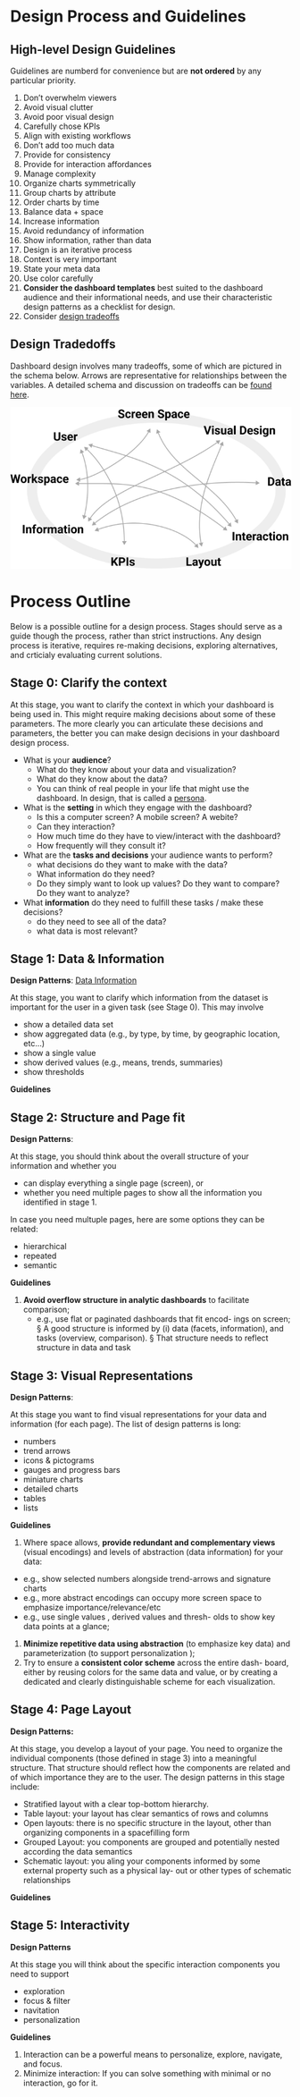 # Design Process and Guidelines

## High-level Design Guidelines

Guidelines are numberd for convenience but are **not ordered** by any particular priority.

1. Don’t overwhelm viewers
1. Avoid visual clutter
1. Avoid poor visual design 
1. Carefully chose KPIs
1. Align with existing workflows
1. Don’t add too much data
1. Provide for consistency
1. Provide for interaction affordances
1. Manage complexity
1. Organize charts symmetrically
1. Group charts by attribute
1. Order charts by time
1. Balance data + space 
1. Increase information
1. Avoid redundancy of information
1. Show information, rather than data
1. Design is an iterative process
1. Context is very important
1. State your meta data
1. Use color carefully
1. **Consider the dashboard templates** best suited to the dashboard
audience and their informational needs, and use their characteristic
design patterns as a checklist for design. 
1. Consider [design tradeoffs](tradeoffs.html)

## Design Tradedoffs

Dashboard design involves many tradeoffs, some of which are pictured in the schema below. Arrows are representative for relationships between the variables. A detailed schema and discussion on tradeoffs can be [found here](tradeoffs.html).

![](docs/assets/figures/schema1.png)

# Process Outline

Below is a possible outline for a design process. Stages should serve as a guide though the process, rather than strict instructions. Any design process is iterative, requires re-making decisions, exploring alternatives, and crticialy evaluating current solutions.

## Stage 0: Clarify the context

At this stage, you want to clarify the context in which your dashboard is being used in. This might require making decisions about some of these parameters. The more clearly you can articulate these decisions and parameters, the better you can make design decisions in your dashboard design process. 

* What is your **audience**? 
  * What do they know about your data and visualization? 
  * What do they know about the data? 
  * You can think of real people in your life that might use the dashboard. In design, that is called a [persona](https://www.interaction-design.org/literature/topics/personas).
* What is the **setting** in which they engage with the dashboard? 
  * Is this a computer screen? A mobile screen? A webite?  
  * Can they interaction? 
  * How much time do they have to view/interact with the dashboard? 
  * How frequently will they consult it? 
* What are the **tasks and decisions** your audience wants to perform?
  * what decisions do they want to make with the data? 
  * What information do they need?
  * Do they simply want to look up values? Do they want to compare? Do they want to analyze?   
* What **information** do they need to fulfill these tasks / make these decisions?
  * do they need to see all of the data? 
  * what data is most relevant?   


## Stage 1: Data & Information

**Design Patterns**: [Data Information](patterns.html#11-data-information)

At this stage, you want to clarify which information from the dataset is important for the user in a given task (see Stage 0). This may involve 
* show a detailed data set
* show aggregated data (e.g., by type, by time, by geographic location, etc...)
* show a single value
* show derived values (e.g., means, trends, summaries) 
* show thresholds

**Guidelines**



## Stage 2: Structure and Page fit

**Design Patterns**:  

At this stage, you should think about the overall structure of your information and whether you 
* can display everything a single page (screen), or 
* whether you need multiple pages to show all the information you identified in stage 1.

In case you need multuple pages, here are some options they can be related: 
* hierarchical
* repeated
* semantic

**Guidelines**

1. **Avoid overflow structure in analytic dashboards** to facilitate
comparison;
   * e.g., use flat or paginated dashboards that fit encod-
ings on screen;
			§ A good structure is informed by (i) data (facets, information), and tasks (overview, comparison).
			§ That structure needs to reflect structure in data and task




## Stage 3: Visual Representations

**Design Patterns**:  

At this stage you want to find visual representations for your data and information (for each page). The list of design patterns is long: 
* numbers
* trend arrows
* icons & pictograms
* gauges and progress bars
* miniature charts
* detailed charts
* tables
* lists

**Guidelines** 

1. Where space allows, **provide redundant and complementary views**
(visual encodings) and levels of abstraction (data information) for
your data:
  * e.g., show selected numbers alongside trend-arrows
and signature charts
  * e.g., more abstract encodings can occupy more screen space
to emphasize importance/relevance/etc
  * e.g., use single values , derived values and thresh-
olds to show key data points at a glance;
1. **Minimize repetitive data using abstraction** (to emphasize key data)
and parameterization (to support personalization );
1. Try to ensure a **consistent color scheme** across the entire dash-
board, either by reusing colors for the same data and value, or by
creating a dedicated and clearly distinguishable scheme for each
visualization.



## Stage 4: Page Layout

**Design Patterns:**

At this stage, you develop a layout of your page. You need to organize the individual components (those defined in stage 3) into a meaningful structure. That structure should reflect how the components are related and of which importance they are to the user. The design patterns in this stage include: 
* Stratified layout with a clear top-bottom hierarchy.
* Table layout: your layout has clear semantics of rows and columns
* Open layouts: there is no specific structure in the layout, other than organizing components in a spacefilling form
* Grouped Layout: you components are grouped and potentially nested according the data semantics
* Schematic layout: you aling your components informed by some external property such as a physical lay-
out or other types of schematic relationships

**Guidelines** 

## Stage 5: Interactivity 

**Design Patterns**

At this stage you will think about the specific interaction components you need to support
* exploration 
* focus & filter
* navitation
* personalization

**Guidelines**

1. Interaction can be a powerful means to personalize, explore, navigate, and focus. 
1. Minimize interaction: If you can solve something with minimal or no interaction, go for it.

